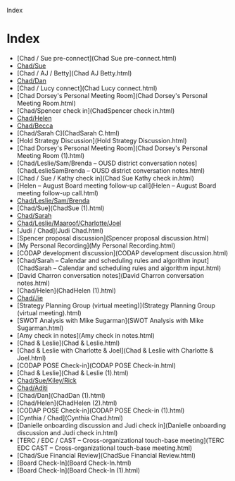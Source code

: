 

Index 

Index
=====

* [Chad / Sue pre\-connect](Chad Sue pre-connect.html)
* [Chad/Sue](ChadSue.html)
* [Chad / AJ / Betty](Chad AJ Betty.html)
* [Chad/Dan](ChadDan.html)
* [Chad / Lucy connect](Chad Lucy connect.html)
* [Chad Dorsey's Personal Meeting Room](Chad Dorsey's Personal Meeting Room.html)
* [Chad/Spencer check in](ChadSpencer check in.html)
* [Chad/Helen](ChadHelen.html)
* [Chad/Becca](ChadBecca.html)
* [Chad/Sarah C](ChadSarah C.html)
* [Hold Strategy Discussion](Hold Strategy Discussion.html)
* [Chad Dorsey's Personal Meeting Room](Chad Dorsey's Personal Meeting Room (1).html)
* [Chad/Leslie/Sam/Brenda – OUSD district conversation notes](ChadLeslieSamBrenda – OUSD district conversation notes.html)
* [Chad / Sue / Kathy check in](Chad Sue Kathy check in.html)
* [Helen – August Board meeting follow\-up call](Helen – August Board meeting follow-up call.html)
* [Chad/Leslie/Sam/Brenda](ChadLeslieSamBrenda.html)
* [Chad/Sue](ChadSue (1).html)
* [Chad/Sarah](ChadSarah.html)
* [Chad/Leslie/Maaroof/Charlotte/Joel](ChadLeslieMaaroofCharlotteJoel.html)
* [Judi / Chad](Judi Chad.html)
* [Spencer proposal discussion](Spencer proposal discussion.html)
* [My Personal Recording](My Personal Recording.html)
* [CODAP development discussion](CODAP development discussion.html)
* [Chad/Sarah – Calendar and scheduling rules and algorithm input](ChadSarah – Calendar and scheduling rules and algorithm input.html)
* [David Charron conversation notes](David Charron conversation notes.html)
* [Chad/Helen](ChadHelen (1).html)
* [Chad/Jie](ChadJie.html)
* [Strategy Planning Group (virtual meeting)](Strategy Planning Group (virtual meeting).html)
* [SWOT Analysis with Mike Sugarman](SWOT Analysis with Mike Sugarman.html)
* [Amy check in notes](Amy check in notes.html)
* [Chad \& Leslie](Chad & Leslie.html)
* [Chad \& Leslie with Charlotte \& Joel](Chad & Leslie with Charlotte & Joel.html)
* [CODAP POSE Check\-in](CODAP POSE Check-in.html)
* [Chad \& Leslie](Chad & Leslie (1).html)
* [Chad/Sue/Kiley/Rick](ChadSueKileyRick.html)
* [Chad/Aditi](ChadAditi.html)
* [Chad/Dan](ChadDan (1).html)
* [Chad/Helen](ChadHelen (2).html)
* [CODAP POSE Check\-in](CODAP POSE Check-in (1).html)
* [Cynthia / Chad](Cynthia Chad.html)
* [Danielle onboarding discussion and Judi check in](Danielle onboarding discussion and Judi check in.html)
* [TERC / EDC / CAST – Cross\-organizational touch\-base meeting](TERC EDC CAST – Cross-organizational touch-base meeting.html)
* [Chad/Sue Financial Review](ChadSue Financial Review.html)
* [Board Check\-In](Board Check-In.html)
* [Board Check\-In](Board Check-In (1).html)


